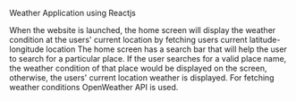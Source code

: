 Weather Application using Reactjs

When the website is launched, the home screen will display the weather condition at the users' current location by fetching users  current latitude-longitude location 
The home screen has a search bar that will help the user to search for a particular place. If the user searches for a valid place name, the weather condition of that place would be displayed on the screen, otherwise, the users' current location weather is displayed.
For fetching weather conditions OpenWeather API is used.
